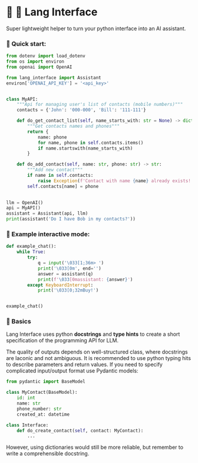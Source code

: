# 🔗 🐍 Lang Interface

Super lightweight helper to turn your python interface
into an AI assistant.

### 🚀 Quick start:
```python
from dotenv import load_dotenv
from os import environ
from openai import OpenAI

from lang_interface import Assistant
environ['OPENAI_API_KEY'] = '<api_key>'


class MyAPI:
    """Api for managing user's list of contacts (mobile numbers)"""
    contacts = {'John': '000-000', 'Bill': '111-111'}

    def do_get_contact_list(self, name_starts_with: str = None) -> dict[str, str]:
        """Get contacts names and phones"""
        return {
            name: phone
            for name, phone in self.contacts.items()
            if name.startswith(name_starts_with)
        }

    def do_add_contact(self, name: str, phone: str) -> str:
        """Add new contact"""
        if name in self.contacts:
            raise Exception(f'Contact with name {name} already exists!')
        self.contacts[name] = phone
        

llm = OpenAI()
api = MyAPI()
assistant = Assistant(api, llm)
print(assistant('Do I have Bob in my contacts?'))
```

### 💬 Example interactive mode:

```python
def example_chat():
    while True:
        try:
            q = input('\033[1;36m> ')
            print('\033[0m', end='')
            answer = assistant(q)
            print(f'\033[0massistant: {answer}')
        except KeyboardInterrupt:
            print('\033[0;32mBuy!')


example_chat()
```

### 📝 Basics
Lang Interface uses python **docstrings** and **type hints** to create a short specification
of the programming API for LLM.

The quality of outputs depends on well-structured class, where docstrings are laconic and not ambiguous.
It is recommended to use python typing hits to describe parameters and return values.
If you need to specify complicated input/output format use Pydantic models:
```python
from pydantic import BaseModel

class MyContact(BaseModel):
    id: int
    name: str
    phone_number: str
    created_at: datetime

class Interface:
    def do_create_contact(self, contact: MyContact):
        ...
```
However, using dictionaries would still be more reliable, but remember to write a comprehensible docstring.
